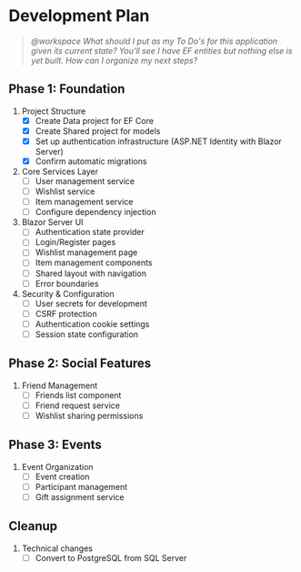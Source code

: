 # Development Plan

> <i>@workspace What should I put as my To Do's for this application given its current state? You'll see I have EF entities but nothing else is yet built. How can I organize my next steps?</i>

## Phase 1: Foundation
1. Project Structure
   - [x] Create Data project for EF Core
   - [x] Create Shared project for models
   - [x] Set up authentication infrastructure (ASP.NET Identity with Blazor Server)
   - [x] Confirm automatic migrations

2. Core Services Layer
   - [ ] User management service
   - [ ] Wishlist service
   - [ ] Item management service
   - [ ] Configure dependency injection

3. Blazor Server UI
   - [ ] Authentication state provider
   - [ ] Login/Register pages
   - [ ] Wishlist management page
   - [ ] Item management components
   - [ ] Shared layout with navigation
   - [ ] Error boundaries

4. Security & Configuration
   - [ ] User secrets for development
   - [ ] CSRF protection
   - [ ] Authentication cookie settings
   - [ ] Session state configuration

## Phase 2: Social Features
1. Friend Management
   - [ ] Friends list component
   - [ ] Friend request service
   - [ ] Wishlist sharing permissions

## Phase 3: Events
1. Event Organization
   - [ ] Event creation
   - [ ] Participant management
   - [ ] Gift assignment service

## Cleanup
1. Technical changes
   - [ ] Convert to PostgreSQL from SQL Server